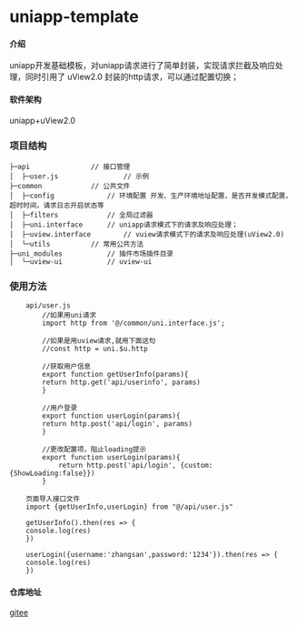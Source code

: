 # uniapp-template

#### 介绍
uniapp开发基础模板，对uniapp请求进行了简单封装，实现请求拦截及响应处理，同时引用了 uView2.0 封装的http请求，可以通过配置切换；

#### 软件架构
uniapp+uView2.0

###	项目结构
```
├─api				// 接口管理
│  ├─user.js 		        // 示例
├─common			// 公共文件
│  ├─config 			// 环境配置 开发、生产环境地址配置，是否开发模式配置，超时时间，请求日志开启状态等
│  ├─filters 			// 全局过滤器
│  ├─uni.interface 		// uniapp请求模式下的请求及响应处理；
│  ├─uview.interface 		// vuiew请求模式下的请求及响应处理(uView2.0)
│  └─utils 			// 常用公共方法
├─uni_modules			// 插件市场插件目录
│  └─uview-ui			// uview-ui	
```

###  使用方法
```
    api/user.js
        //如果用uni请求
        import http from '@/common/uni.interface.js';

        //如果是用uview请求,就用下面这句
        //const http = uni.$u.http

        //获取用户信息
        export function getUserInfo(params){
	    return http.get('api/userinfo', params)
        }

        //用户登录
        export function userLogin(params){
	    return http.post('api/login', params)
        }

        //更改配置项，阻止loading提示
        export function userLogin(params){
            return http.post('api/login', {custom:{ShowLoading:false}})
        }

    页面导入接口文件
    import {getUserInfo,userLogin} from "@/api/user.js"

    getUserInfo().then(res => {
	console.log(res)
    })

    userLogin({username:'zhangsan',password:'1234'}).then(res => {
	console.log(res)
    })

```


#### 仓库地址

[gitee](https://gitee.com/gefucai/uniapp-template.git)

